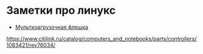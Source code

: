# Заметки про линукс
* [Мультизагрузочная флешка](./multiboot/index.md)

https://www.citilink.ru/catalog/computers_and_notebooks/parts/controllers/1083421/rev76034/
